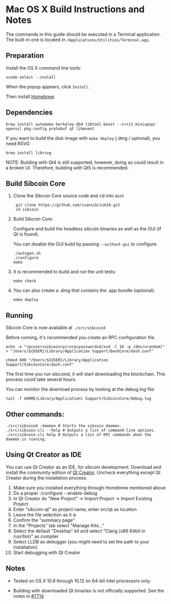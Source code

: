 Mac OS X Build Instructions and Notes
====================================
The commands in this guide should be executed in a Terminal application.
The built-in one is located in `/Applications/Utilities/Terminal.app`.

Preparation
-----------
Install the OS X command line tools:

`xcode-select --install`

When the popup appears, click `Install`.

Then install [Homebrew](https://brew.sh).

Dependencies
----------------------

    brew install automake berkeley-db4 libtool boost --c++11 miniupnpc openssl pkg-config protobuf qt libevent

If you want to build the disk image with `make deploy` (.dmg / optional), you need RSVG

    brew install librsvg

NOTE: Building with Qt4 is still supported, however, doing so could result in a broken UI. Therefore, building with Qt5 is recommended.

Build Sibcoin Core
------------------------

1. Clone the Sibcoin Core source code and cd into `dash`

        git clone https://github.com/ivansib/sib16.git
        cd sibcoin

2.  Build Sibcoin Core:

    Configure and build the headless sibcoin binaries as well as the GUI (if Qt is found).

    You can disable the GUI build by passing `--without-gui` to configure.

        ./autogen.sh
        ./configure
        make

3.  It is recommended to build and run the unit tests:

        make check

4.  You can also create a .dmg that contains the .app bundle (optional):

        make deploy

Running
-------

Sibcoin Core is now available at `./src/sibcoind`

Before running, it's recommended you create an RPC configuration file.

    echo -e "rpcuser=sibcoinrpc\nrpcpassword=$(xxd -l 16 -p /dev/urandom)" > "/Users/${USER}/Library/Application Support/DashCore/dash.conf"

    chmod 600 "/Users/${USER}/Library/Application Support/SibcoinCore/dash.conf"

The first time you run sibcoind, it will start downloading the blockchain. This process could take several hours.

You can monitor the download process by looking at the debug.log file:

    tail -f $HOME/Library/Application\ Support/SibcoinCore/debug.log

Other commands:
-------

    ./src/sibcoind -daemon # Starts the sibcoin daemon.
    ./src/sibcoin-cli --help # Outputs a list of command-line options.
    ./src/sibcoin-cli help # Outputs a list of RPC commands when the daemon is running.

Using Qt Creator as IDE
------------------------
You can use Qt Creator as an IDE, for sibcoin development.
Download and install the community edition of [Qt Creator](https://www.qt.io/download/).
Uncheck everything except Qt Creator during the installation process.

1. Make sure you installed everything through Homebrew mentioned above
2. Do a proper ./configure --enable-debug
3. In Qt Creator do "New Project" -> Import Project -> Import Existing Project
4. Enter "sibcoin-qt" as project name, enter src/qt as location
5. Leave the file selection as it is
6. Confirm the "summary page"
7. In the "Projects" tab select "Manage Kits..."
8. Select the default "Desktop" kit and select "Clang (x86 64bit in /usr/bin)" as compiler
9. Select LLDB as debugger (you might need to set the path to your installation)
10. Start debugging with Qt Creator

Notes
-----

* Tested on OS X 10.8 through 10.12 on 64-bit Intel processors only.

* Building with downloaded Qt binaries is not officially supported. See the notes in [#7714](https://github.com/bitcoin/bitcoin/issues/7714)
